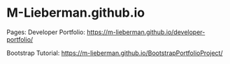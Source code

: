# M-Lieberman.github.io

Pages:
Developer Portfolio: https://m-lieberman.github.io/developer-portfolio/

Bootstrap Tutorial: https://m-lieberman.github.io/BootstrapPortfolioProject/
